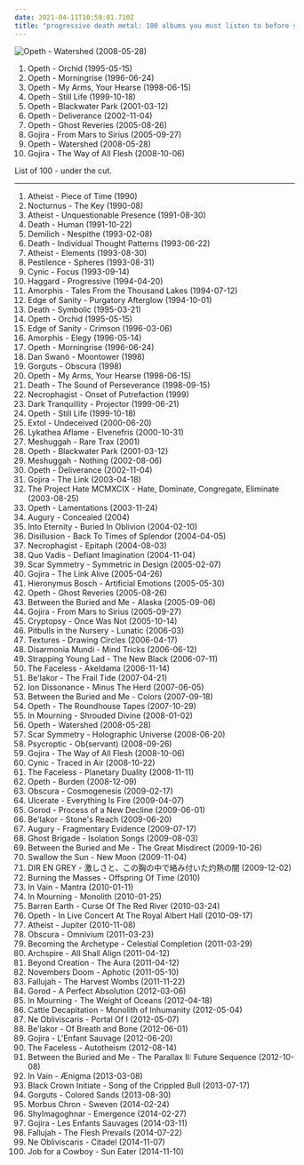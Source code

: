 ```yaml
---
date: 2021-04-11T10:59:01.710Z
title: "progressive death metal: 100 albums you must listen to before you die"
---
```

![Opeth - Watershed (2008-05-28)](http://coverartarchive.org/release/eed810a6-8266-4009-879d-cb3dd7c875a9/27886281233-500.jpg "Opeth - Watershed (2008-05-28)")
<ol class="albums">
<li data-cover="https://img.discogs.com/MuQi4oS9amEkBFoNemwC8s2Ry7E=/fit-in/600x591/filters:strip_icc():format(jpeg):mode_rgb():quality(90)/discogs-images/R-8958365-1472242895-3172.jpeg.jpg" data-tags="progressive death metal, progressive metal" role="button">Opeth - Orchid (1995-05-15)</li>
<li data-cover="https://img.discogs.com/ssTddN9Dv7id16YvJKp3py6Hh64=/fit-in/600x596/filters:strip_icc():format(jpeg):mode_rgb():quality(90)/discogs-images/R-484202-1177170908.jpeg.jpg" data-tags="progressive death metal, progressive metal" role="button">Opeth - Morningrise (1996-06-24)</li>
<li data-cover="https://img.discogs.com/r0C4rXz3rBa3T3zLbZpJbi0NwyM=/fit-in/600x600/filters:strip_icc():format(jpeg):mode_rgb():quality(90)/discogs-images/R-1672581-1236025320.jpeg.jpg" data-tags="progressive death metal, progressive metal" role="button">Opeth - My Arms, Your Hearse (1998-06-15)</li>
<li data-cover="http://coverartarchive.org/release/c649c5c3-8abb-33e7-a62f-2be00043813c/9230662289-500.jpg" data-tags="progressive metal, progressive death metal" role="button">Opeth - Still Life (1999-10-18)</li>
<li data-cover="https://img.discogs.com/vGIBafEprVpEk6Hin7hrq1C-S2I=/fit-in/600x598/filters:strip_icc():format(jpeg):mode_rgb():quality(90)/discogs-images/R-2280090-1274122601.jpeg.jpg" data-tags="progressive death metal, progressive metal" role="button">Opeth - Blackwater Park (2001-03-12)</li>
<li data-cover="https://via.placeholder.com/450" data-tags="progressive death metal, progressive metal" role="button">Opeth - Deliverance (2002-11-04)</li>
<li data-cover="https://img.discogs.com/MSW7lWwYCopRI-EnvQDU9DY9yWw=/fit-in/600x564/filters:strip_icc():format(jpeg):mode_rgb():quality(90)/discogs-images/R-822750-1325251581.jpeg.jpg" data-tags="progressive metal, progressive death metal" role="button">Opeth - Ghost Reveries (2005-08-26)</li>
<li data-cover="http://coverartarchive.org/release/a430ab40-b6ad-3add-98fe-276d5251a42b/22928954741-500.jpg" data-tags="whalecore, progressive death metal, progressive metal, death metal" role="button">Gojira - From Mars to Sirius (2005-09-27)</li>
<li data-cover="http://coverartarchive.org/release/eed810a6-8266-4009-879d-cb3dd7c875a9/27886281233-500.jpg" data-tags="progressive metal" role="button">Opeth - Watershed (2008-05-28)</li>
<li data-cover="http://coverartarchive.org/release/5de17f35-cac4-3be0-9b45-cc4ecfe4757a/1603337705-500.jpg" data-tags="progressive death metal, progressive metal, death metal" role="button">Gojira - The Way of All Flesh (2008-10-06)</li>
</ol>
List of 100 - under the cut.
<!-- more -->

_________________

<ol class="albums">
<li data-cover="https://via.placeholder.com/450" data-tags="technical death metal, death metal" role="button">
Atheist - Piece of Time (1990)
</li>
<li data-cover="https://img.discogs.com/pagMj6w2MCRdbKfNZMOfUV0T4cI=/fit-in/600x600/filters:strip_icc():format(jpeg):mode_rgb():quality(90)/discogs-images/R-11425111-1588000617-6499.jpeg.jpg" data-tags="death metal" role="button">
Nocturnus - The Key (1990-08)
</li>
<li data-cover="http://coverartarchive.org/release/e4521532-6392-45eb-92a8-784033de7509/2571993471-500.jpg" data-tags="technical death metal, death metal" role="button">
Atheist - Unquestionable Presence (1991-08-30)
</li>
<li data-cover="http://coverartarchive.org/release/c5ca70aa-d86b-4a0d-84fc-910ca6011881/4940989822-500.jpg" data-tags="death metal, technical death metal" role="button">
Death - Human (1991-10-22)
</li>
<li data-cover="https://img.discogs.com/b4lzcfHekEa2TarJFo3bw6Y7drY=/fit-in/525x520/filters:strip_icc():format(jpeg):mode_rgb():quality(90)/discogs-images/R-1653973-1320397322.jpeg.jpg" data-tags="technical death metal, death metal" role="button">
Demilich - Nespithe (1993-02-08)
</li>
<li data-cover="https://img.discogs.com/_WBMD258Vu8lOUil5yF1zBmivq8=/fit-in/600x583/filters:strip_icc():format(jpeg):mode_rgb():quality(90)/discogs-images/R-1754668-1615550753-3053.jpeg.jpg" data-tags="death metal, technical death metal" role="button">
Death - Individual Thought Patterns (1993-06-22)
</li>
<li data-cover="http://coverartarchive.org/release/2a3dab5a-2d3b-4c07-aef6-d806d6ea920d/23415824129-500.jpg" data-tags="technical death metal, death metal" role="button">
Atheist - Elements (1993-08-30)
</li>
<li data-cover="http://coverartarchive.org/release/a24fa7fe-60fe-44e0-9d2e-cd36f5188477/9660064135-500.jpg" data-tags="technical death metal, progressive death metal" role="button">
Pestilence - Spheres (1993-08-31)
</li>
<li data-cover="https://img.discogs.com/tM9Y9ZW2m05DZVj_ZwipowXJKFU=/fit-in/450x450/filters:strip_icc():format(jpeg):mode_rgb():quality(90)/discogs-images/R-655586-1143989097.jpeg.jpg" data-tags="progressive metal" role="button">
Cynic - Focus (1993-09-14)
</li>
<li data-cover="http://coverartarchive.org/release/bebae7f3-e3be-4cb0-b6c3-9a676b5335e1/1244081839-500.jpg" data-tags="progressive death metal" role="button">
Haggard - Progressive (1994-04-20)
</li>
<li data-cover="http://coverartarchive.org/release/c423642b-9374-46c4-aafa-0dc5c4cb92ef/9093569648-500.jpg" data-tags="melodic death metal, death metal" role="button">
Amorphis - Tales From the Thousand Lakes (1994-07-12)
</li>
<li data-cover="http://coverartarchive.org/release/aed78161-a7c0-4add-99e4-cbf00d643979/7350740239-500.jpg" data-tags="melodic death metal, death metal" role="button">
Edge of Sanity - Purgatory Afterglow (1994-10-01)
</li>
<li data-cover="http://coverartarchive.org/release/321a3c33-9310-4b9f-b104-762e465ec60f/19740394528-500.jpg" data-tags="death metal" role="button">
Death - Symbolic (1995-03-21)
</li>
<li data-cover="https://img.discogs.com/MuQi4oS9amEkBFoNemwC8s2Ry7E=/fit-in/600x591/filters:strip_icc():format(jpeg):mode_rgb():quality(90)/discogs-images/R-8958365-1472242895-3172.jpeg.jpg" data-tags="progressive death metal, progressive metal" role="button">
Opeth - Orchid (1995-05-15)
</li>
<li data-cover="http://coverartarchive.org/release/5a2905c1-90b1-4e1d-9aa8-f9e24cd9601b/14627283366-500.jpg" data-tags="progressive death metal" role="button">
Edge of Sanity - Crimson (1996-03-06)
</li>
<li data-cover="http://coverartarchive.org/release/3bdb1157-8fc6-4e99-9a49-f4c792a25c59/4588703312-500.jpg" data-tags="progressive metal" role="button">
Amorphis - Elegy (1996-05-14)
</li>
<li data-cover="https://img.discogs.com/ssTddN9Dv7id16YvJKp3py6Hh64=/fit-in/600x596/filters:strip_icc():format(jpeg):mode_rgb():quality(90)/discogs-images/R-484202-1177170908.jpeg.jpg" data-tags="progressive death metal, progressive metal" role="button">
Opeth - Morningrise (1996-06-24)
</li>
<li data-cover="https://img.discogs.com/yUCs4GuhDFW5WX5X9UDisYQjl2E=/fit-in/600x597/filters:strip_icc():format(jpeg):mode_rgb():quality(90)/discogs-images/R-590184-1135687415.jpeg.jpg" data-tags="progressive death metal, progressive metal, death metal" role="button">
Dan Swanö - Moontower (1998)
</li>
<li data-cover="https://img.discogs.com/LjUpIiBmj8BKLqkVG0d8aTgslyM=/fit-in/307x300/filters:strip_icc():format(jpeg):mode_rgb():quality(90)/discogs-images/R-3533596-1334196145.jpeg.jpg" data-tags="technical death metal, death metal" role="button">
Gorguts - Obscura (1998)
</li>
<li data-cover="https://img.discogs.com/r0C4rXz3rBa3T3zLbZpJbi0NwyM=/fit-in/600x600/filters:strip_icc():format(jpeg):mode_rgb():quality(90)/discogs-images/R-1672581-1236025320.jpeg.jpg" data-tags="progressive death metal, progressive metal" role="button">
Opeth - My Arms, Your Hearse (1998-06-15)
</li>
<li data-cover="https://img.discogs.com/AbOZtsdj39rFsDoZ3eEiWLrGh0Y=/fit-in/600x601/filters:strip_icc():format(jpeg):mode_rgb():quality(90)/discogs-images/R-10844672-1508180070-4387.jpeg.jpg" data-tags="death metal, progressive death metal" role="button">
Death - The Sound of Perseverance (1998-09-15)
</li>
<li data-cover="https://via.placeholder.com/450" data-tags="technical death metal" role="button">
Necrophagist - Onset of Putrefaction (1999)
</li>
<li data-cover="http://coverartarchive.org/release/9be26763-808a-48e5-94b2-cbea9fd0b6ea/5877316887-500.jpg" data-tags="melodic death metal" role="button">
Dark Tranquillity - Projector (1999-06-21)
</li>
<li data-cover="http://coverartarchive.org/release/c649c5c3-8abb-33e7-a62f-2be00043813c/9230662289-500.jpg" data-tags="progressive metal, progressive death metal" role="button">
Opeth - Still Life (1999-10-18)
</li>
<li data-cover="https://img.discogs.com/WqUsSWWNDx5UbMqk9EqHhDP8eR4=/fit-in/600x600/filters:strip_icc():format(jpeg):mode_rgb():quality(90)/discogs-images/R-375798-1585669895-8023.jpeg.jpg" data-tags="progressive metal, progressive death metal, death metal" role="button">
Extol - Undeceived (2000-06-20)
</li>
<li data-cover="http://coverartarchive.org/release/36e75fe8-97d9-4628-99e0-2401ba2aaf0e/13536425693-500.jpg" data-tags="technical death metal, progressive death metal" role="button">
Lykathea Aflame - Elvenefris (2000-10-31)
</li>
<li data-cover="http://coverartarchive.org/release/33e46b81-b597-4436-bca4-0d34957765bf/19303333985-500.jpg" data-tags="progressive metal" role="button">
Meshuggah - Rare Trax (2001)
</li>
<li data-cover="https://img.discogs.com/vGIBafEprVpEk6Hin7hrq1C-S2I=/fit-in/600x598/filters:strip_icc():format(jpeg):mode_rgb():quality(90)/discogs-images/R-2280090-1274122601.jpeg.jpg" data-tags="progressive death metal, progressive metal" role="button">
Opeth - Blackwater Park (2001-03-12)
</li>
<li data-cover="https://img.discogs.com/5xBkjs9_H7qcUcVCSFd9pfAbu7Y=/fit-in/600x600/filters:strip_icc():format(jpeg):mode_rgb():quality(90)/discogs-images/R-654747-1285957481.jpeg.jpg" data-tags="progressive metal" role="button">
Meshuggah - Nothing (2002-08-06)
</li>
<li data-cover="https://via.placeholder.com/450" data-tags="progressive death metal, progressive metal" role="button">
Opeth - Deliverance (2002-11-04)
</li>
<li data-cover="http://coverartarchive.org/release/dd09f2bb-1799-4e8a-b5f6-26149c1b6cb5/1512693310-500.jpg" data-tags="progressive death metal, death metal, progressive metal" role="button">
Gojira - The Link (2003-04-18)
</li>
<li data-cover="https://img.discogs.com/vWnmMEtxL4o3kRavog4bfwO9tpE=/fit-in/600x591/filters:strip_icc():format(jpeg):mode_rgb():quality(90)/discogs-images/R-5235134-1393046586-5398.jpeg.jpg" data-tags="melodic death metal, death metal, progressive death metal, industrial death metal" role="button">
The Project Hate MCMXCIX - Hate, Dominate, Congregate, Eliminate (2003-08-25)
</li>
<li data-cover="https://img.discogs.com/vwWCTiSZnAC4Dgh7cJOVCCW8vXg=/fit-in/600x591/filters:strip_icc():format(jpeg):mode_rgb():quality(90)/discogs-images/R-10943377-1506940240-1195.jpeg.jpg" data-tags="progressive metal, progressive death metal" role="button">
Opeth - Lamentations (2003-11-24)
</li>
<li data-cover="https://img.discogs.com/PB1ilGWrlrbFoD1y2IfIt2qxaWg=/fit-in/600x527/filters:strip_icc():format(jpeg):mode_rgb():quality(90)/discogs-images/R-681337-1544038382-8883.jpeg.jpg" data-tags="progressive death metal, death metal" role="button">
Augury - Concealed (2004)
</li>
<li data-cover="http://coverartarchive.org/release/f5dadbce-5ab6-4352-a1e4-5d02180e1337/7644002795-500.jpg" data-tags="progressive metal, melodic death metal" role="button">
Into Eternity - Buried In Oblivion (2004-02-10)
</li>
<li data-cover="http://coverartarchive.org/release/1d68409b-dc2c-4206-8632-63f4e3428206/6424382802-500.jpg" data-tags="progressive metal" role="button">
Disillusion - Back To Times of Splendor (2004-04-05)
</li>
<li data-cover="http://coverartarchive.org/release/6fd013d6-d481-45fe-8746-e99de6cd6aeb/6127775279-500.jpg" data-tags="technical death metal" role="button">
Necrophagist - Epitaph (2004-08-03)
</li>
<li data-cover="https://img.discogs.com/B-gtDafGTXJosxXNOmdbnQKa3ls=/fit-in/600x599/filters:strip_icc():format(jpeg):mode_rgb():quality(90)/discogs-images/R-820390-1265235936.jpeg.jpg" data-tags="melodic death metal, technical death metal" role="button">
Quo Vadis - Defiant Imagination (2004-11-04)
</li>
<li data-cover="http://coverartarchive.org/release/57af609b-0e67-39c0-ba78-6002f0681018/3089176096-500.jpg" data-tags="melodic death metal" role="button">
Scar Symmetry - Symmetric in Design (2005-02-07)
</li>
<li data-cover="http://coverartarchive.org/release/c9ca3d33-881c-41ad-8ad0-a6edd1aec185/15808991556-500.jpg" data-tags="progressive metal" role="button">
Gojira - The Link Alive (2005-04-26)
</li>
<li data-cover="http://coverartarchive.org/release/b75313c8-7eea-4b56-b833-34f148a3a67f/2647089330-500.jpg" data-tags="progressive death metal" role="button">
Hieronymus Bosch - Artificial Emotions (2005-05-30)
</li>
<li data-cover="https://img.discogs.com/MSW7lWwYCopRI-EnvQDU9DY9yWw=/fit-in/600x564/filters:strip_icc():format(jpeg):mode_rgb():quality(90)/discogs-images/R-822750-1325251581.jpeg.jpg" data-tags="progressive metal, progressive death metal" role="button">
Opeth - Ghost Reveries (2005-08-26)
</li>
<li data-cover="http://coverartarchive.org/release/470507f1-c04b-4401-b6db-33ef1ad2d0f7/27965748643-500.jpg" data-tags="progressive metal" role="button">
Between the Buried and Me - Alaska (2005-09-06)
</li>
<li data-cover="http://coverartarchive.org/release/a430ab40-b6ad-3add-98fe-276d5251a42b/22928954741-500.jpg" data-tags="whalecore, progressive death metal, progressive metal, death metal" role="button">
Gojira - From Mars to Sirius (2005-09-27)
</li>
<li data-cover="http://coverartarchive.org/release/0db7c2d5-0532-4471-a6b0-d13bfd683ce4/10420306473-500.jpg" data-tags="technical death metal, death metal" role="button">
Cryptopsy - Once Was Not (2005-10-14)
</li>
<li data-cover="http://coverartarchive.org/release/6df87a44-4c0d-4823-91c7-3ff08fc22581/10478821251-500.jpg" data-tags="death metal, technical death metal, progressive death metal, brutal death metal" role="button">
Pitbulls in the Nursery - Lunatic (2006-03)
</li>
<li data-cover="http://coverartarchive.org/release/9ab50207-be9d-4a21-a1bc-0b23e0984acd/16972065596-500.jpg" data-tags="progressive metal" role="button">
Textures - Drawing Circles (2006-04-17)
</li>
<li data-cover="https://img.discogs.com/Q9QI5NeJTC_IAIzzKO5dnG2CgwI=/fit-in/600x605/filters:strip_icc():format(jpeg):mode_rgb():quality(90)/discogs-images/R-1182813-1578791442-3897.jpeg.jpg" data-tags="melodic death metal" role="button">
Disarmonia Mundi - Mind Tricks (2006-06-12)
</li>
<li data-cover="https://via.placeholder.com/450" data-tags="progressive metal, industrial metal, metal" role="button">
Strapping Young Lad - The New Black (2006-07-11)
</li>
<li data-cover="http://coverartarchive.org/release/75b5990e-5608-4c93-9de3-ba16b0f3d212/10206508020-500.jpg" data-tags="technical death metal, death metal" role="button">
The Faceless - Akeldama (2006-11-14)
</li>
<li data-cover="http://coverartarchive.org/release/27a20bb8-4905-4599-bf6a-3c3e6d3d6f6f/8878190763-500.jpg" data-tags="melodic death metal" role="button">
Be'lakor - The Frail Tide (2007-04-21)
</li>
<li data-cover="http://coverartarchive.org/release/36ecf488-9cdb-391a-9f51-d0c34254d045/19974817755-500.jpg" data-tags="mathcore" role="button">
Ion Dissonance - Minus The Herd (2007-06-05)
</li>
<li data-cover="http://coverartarchive.org/release/e1ca8464-3477-4568-b4e3-88aaa08b38d1/15533985949-500.jpg" data-tags="progressive metal" role="button">
Between the Buried and Me - Colors (2007-09-18)
</li>
<li data-cover="https://img.discogs.com/U4lHrq7JhjUM0oy1BCS0YiHCijU=/fit-in/600x524/filters:strip_icc():format(jpeg):mode_rgb():quality(90)/discogs-images/R-1814175-1289070438.jpeg.jpg" data-tags="live, progressive metal, progressive death metal" role="button">
Opeth - The Roundhouse Tapes (2007-10-29)
</li>
<li data-cover="http://coverartarchive.org/release/4a83d73a-60b9-49bc-8e48-7d9fb5f88cd0/1957628512-500.jpg" data-tags="melodic death metal" role="button">
In Mourning - Shrouded Divine (2008-01-02)
</li>
<li data-cover="http://coverartarchive.org/release/eed810a6-8266-4009-879d-cb3dd7c875a9/27886281233-500.jpg" data-tags="progressive metal" role="button">
Opeth - Watershed (2008-05-28)
</li>
<li data-cover="http://coverartarchive.org/release/0db97e47-7fd3-4100-9163-be689a61fa55/1502509246-500.jpg" data-tags="melodic death metal" role="button">
Scar Symmetry - Holographic Universe (2008-06-20)
</li>
<li data-cover="https://img.discogs.com/12ZNVOXsnmUtA0gPNE8YFpJbOhM=/fit-in/600x595/filters:strip_icc():format(jpeg):mode_rgb():quality(90)/discogs-images/R-1611700-1307673007.jpeg.jpg" data-tags="technical death metal, death metal" role="button">
Psycroptic - Ob(servant) (2008-09-26)
</li>
<li data-cover="http://coverartarchive.org/release/5de17f35-cac4-3be0-9b45-cc4ecfe4757a/1603337705-500.jpg" data-tags="progressive death metal, progressive metal, death metal" role="button">
Gojira - The Way of All Flesh (2008-10-06)
</li>
<li data-cover="http://coverartarchive.org/release/89d8943c-507f-4476-8b61-dbfef0dce878/9150512902-500.jpg" data-tags="progressive metal" role="button">
Cynic - Traced in Air (2008-10-22)
</li>
<li data-cover="https://via.placeholder.com/450" data-tags="technical death metal, progressive death metal" role="button">
The Faceless - Planetary Duality (2008-11-11)
</li>
<li data-cover="http://coverartarchive.org/release/21cd1fc3-61d6-362a-9c96-d98e23ea7262/28289912027-500.jpg" data-tags="progressive metal, progressive death metal" role="button">
Opeth - Burden (2008-12-09)
</li>
<li data-cover="https://img.discogs.com/WJTOugOABZhA4AmfU82SMomrCy4=/fit-in/450x450/filters:strip_icc():format(jpeg):mode_rgb():quality(90)/discogs-images/R-2236537-1274724270.jpeg.jpg" data-tags="technical death metal" role="button">
Obscura - Cosmogenesis (2009-02-17)
</li>
<li data-cover="http://coverartarchive.org/release/00f54cea-1fc2-470a-a898-ebda5038d156/23171911166-500.jpg" data-tags="death metal, technical death metal" role="button">
Ulcerate - Everything Is Fire (2009-04-07)
</li>
<li data-cover="http://coverartarchive.org/release/a7f968d9-6c7e-453a-960c-42bf971ed847/2272307732-500.jpg" data-tags="technical death metal" role="button">
Gorod - Process of a New Decline (2009-06-01)
</li>
<li data-cover="http://coverartarchive.org/release/5cc9b648-b7f3-434f-b9e3-f4427600234d/19231693407-500.jpg" data-tags="melodic death metal, progressive death metal" role="button">
Be'lakor - Stone's Reach (2009-06-20)
</li>
<li data-cover="http://coverartarchive.org/release/f80914b9-ace5-4cd9-9711-2023ad8f4c5e/27179440309-500.jpg" data-tags="death metal, progressive death metal" role="button">
Augury - Fragmentary Evidence (2009-07-17)
</li>
<li data-cover="http://coverartarchive.org/release/dbc9ba41-5627-4c15-93a9-42a6e186e771/8293096366-500.jpg" data-tags="melodic death metal, progressive metal" role="button">
Ghost Brigade - Isolation Songs (2009-08-03)
</li>
<li data-cover="http://coverartarchive.org/release/72a22f5a-7872-4671-a732-db7cc76bb346/4251814788-500.jpg" data-tags="progressive metal" role="button">
Between the Buried and Me - The Great Misdirect (2009-10-26)
</li>
<li data-cover="http://coverartarchive.org/release/321ba2e7-9476-4573-84c8-e138bd8561d9/1078403771-500.jpg" data-tags="doom metal, death doom metal" role="button">
Swallow the Sun - New Moon (2009-11-04)
</li>
<li data-cover="https://img.discogs.com/cphJ96s0yDGx89i7brUKgACacEI=/fit-in/600x599/filters:strip_icc():format(jpeg):mode_rgb():quality(90)/discogs-images/R-1059678-1188925726.jpeg.jpg" data-tags="japanese, progressive metal, death metal, j-rock, visual kei, progressive death metal, experimental metal" role="button">
DIR EN GREY - 激しさと、この胸の中で絡み付いた灼熱の闇 (2009-12-02)
</li>
<li data-cover="http://coverartarchive.org/release/1e1ce544-b97e-43e9-b225-7f6e7c3c31a9/10894091664-500.jpg" data-tags="death metal, brutal technical death metal, progressive death metal" role="button">
Burning the Masses - Offspring Of Time (2010)
</li>
<li data-cover="http://coverartarchive.org/release/59ec2c4e-4ef6-4217-97ad-c47ef9ef0c70/11584970612-500.jpg" data-tags="progressive death metal, progressive metal" role="button">
In Vain - Mantra (2010-01-11)
</li>
<li data-cover="http://coverartarchive.org/release/124eef9c-3da5-3447-8bea-b330ed428deb/2458255069-500.jpg" data-tags="melodic death metal, progressive death metal" role="button">
In Mourning - Monolith (2010-01-25)
</li>
<li data-cover="http://coverartarchive.org/release/56baaa09-0d66-4f4c-82a1-7c7fc9f44779/2171692626-500.jpg" data-tags="melodic death metal, progressive death metal" role="button">
Barren Earth - Curse Of The Red River (2010-03-24)
</li>
<li data-cover="https://img.discogs.com/gfGcVd-jmw87T-EZIdc-U4gtIrg=/fit-in/300x300/filters:strip_icc():format(jpeg):mode_rgb():quality(90)/discogs-images/R-6543301-1421626550-6530.jpeg.jpg" data-tags="progressive metal, progressive death metal" role="button">
Opeth - In Live Concert At The Royal Albert Hall (2010-09-17)
</li>
<li data-cover="https://img.discogs.com/9JJxBqVTXBA17WOa9sti9vCGGSM=/fit-in/600x542/filters:strip_icc():format(jpeg):mode_rgb():quality(90)/discogs-images/R-2527272-1614454781-8698.jpeg.jpg" data-tags="technical death metal, progressive death metal, death metal" role="button">
Atheist - Jupiter (2010-11-08)
</li>
<li data-cover="https://img.discogs.com/dnQ8QdfQTs7pw05T-zB6DXIZ8Lk=/fit-in/600x586/filters:strip_icc():format(jpeg):mode_rgb():quality(90)/discogs-images/R-2811868-1526357355-6120.jpeg.jpg" data-tags="technical death metal, progressive death metal" role="button">
Obscura - Omnivium (2011-03-23)
</li>
<li data-cover="http://coverartarchive.org/release/1ded68b3-fe23-43dc-8d84-2fb25c343c47/7574751526-500.jpg" data-tags="progressive death metal" role="button">
Becoming the Archetype - Celestial Completion (2011-03-29)
</li>
<li data-cover="http://coverartarchive.org/release/689f0722-8ff4-436d-a7c1-4d7cf216bad6/4678137373-500.jpg" data-tags="progressive death metal, technical death metal" role="button">
Archspire - All Shall Align (2011-04-12)
</li>
<li data-cover="https://img.discogs.com/rYU-6dj5pAiZDqP8E5_lczfZlaA=/fit-in/500x500/filters:strip_icc():format(jpeg):mode_rgb():quality(90)/discogs-images/R-3214919-1320792509.jpeg.jpg" data-tags="technical death metal, death metal" role="button">
Beyond Creation - The Aura (2011-04-12)
</li>
<li data-cover="http://coverartarchive.org/release/8158ed9e-789c-4ed5-9e76-5a6fe41cd169/1463332421-500.jpg" data-tags="doom metal" role="button">
Novembers Doom - Aphotic (2011-05-10)
</li>
<li data-cover="http://coverartarchive.org/release/99c84ccf-8593-483f-9f3c-e7f16a6a0ddc/8684736002-500.jpg" data-tags="technical death metal, progressive death metal" role="button">
Fallujah - The Harvest Wombs (2011-11-22)
</li>
<li data-cover="https://img.discogs.com/roYZKmTRgm4QwF6Gne2ddG9aDiA=/fit-in/300x300/filters:strip_icc():format(jpeg):mode_rgb():quality(90)/discogs-images/R-3487046-1332324660.jpeg.jpg" data-tags="technical death metal, progressive death metal" role="button">
Gorod - A Perfect Absolution (2012-03-06)
</li>
<li data-cover="http://coverartarchive.org/release/4ad0e9b4-b69f-4e64-a677-ac0331f3b530/2458395785-500.jpg" data-tags="melodic death metal, progressive metal, progressive death metal" role="button">
In Mourning - The Weight of Oceans (2012-04-18)
</li>
<li data-cover="http://coverartarchive.org/release/2967065a-a2b0-4a16-9fa9-f3169dcd0529/19368085347-500.jpg" data-tags="death metal, deathgrind" role="button">
Cattle Decapitation - Monolith of Inhumanity (2012-05-04)
</li>
<li data-cover="http://coverartarchive.org/release/e6b87adf-0024-4111-8f98-7f274af274dc/5971488709-500.jpg" data-tags="progressive metal" role="button">
Ne Obliviscaris - Portal Of I (2012-05-07)
</li>
<li data-cover="http://coverartarchive.org/release/2e4c183e-48b8-4314-b37c-f83599c55249/1636851692-500.jpg" data-tags="melodic death metal, progressive death metal" role="button">
Be'lakor - Of Breath and Bone (2012-06-01)
</li>
<li data-cover="http://coverartarchive.org/release/81ae5b5b-9905-46b1-9f6e-acaec406cace/1308873479-500.jpg" data-tags="progressive metal, progressive death metal" role="button">
Gojira - L'Enfant Sauvage (2012-06-20)
</li>
<li data-cover="http://coverartarchive.org/release/b56dbc98-ef9f-4a87-8ddd-47544dacddc5/10206533925-500.jpg" data-tags="progressive death metal" role="button">
The Faceless - Autotheism (2012-08-14)
</li>
<li data-cover="http://coverartarchive.org/release/5adc3099-6a1b-4624-ba9b-b9238bebce7d/3337530465-500.jpg" data-tags="progressive metal" role="button">
Between the Buried and Me - The Parallax II: Future Sequence (2012-10-08)
</li>
<li data-cover="http://coverartarchive.org/release/94d75ef1-a5d5-48a6-8755-c12030860d4c/5554511066-500.jpg" data-tags="progressive death metal, melodic death metal" role="button">
In Vain - Ænigma (2013-03-08)
</li>
<li data-cover="http://coverartarchive.org/release/a49dd12f-ea79-43dd-95d6-c2adad7be650/11176896632-500.jpg" data-tags="progressive metal, progressive death metal, djenth metal, djeath metal" role="button">
Black Crown Initiate - Song of the Crippled Bull (2013-07-17)
</li>
<li data-cover="http://coverartarchive.org/release/0fbd6978-4ba0-4f1f-b1fb-1ef7fb9eefd5/10787189786-500.jpg" data-tags="death metal, technical death metal, avant-garde death metal, progressive death metal" role="button">
Gorguts - Colored Sands (2013-08-30)
</li>
<li data-cover="http://coverartarchive.org/release/225e94a4-d36a-4b13-b938-f9caa61f40ee/7183796604-500.jpg" data-tags="progressive death metal" role="button">
Morbus Chron - Sweven (2014-02-24)
</li>
<li data-cover="http://coverartarchive.org/release/6b33e3a3-943c-4ae1-8882-2265e9812099/6419938844-500.jpg" data-tags="doom metal, melodic death metal, dutch, underground, progressive death metal, debut, blackened death metal, melodic black metal, atmospheric black metal, progressive black metal" role="button">
Shylmagoghnar - Emergence (2014-02-27)
</li>
<li data-cover="http://coverartarchive.org/release/e5740231-c9aa-4048-a1ed-14a331f15899/15532601143-500.jpg" data-tags="death metal, live, progressive death metal, gojira, 10 out of 10" role="button">
Gojira - Les Enfants Sauvages (2014-03-11)
</li>
<li data-cover="http://coverartarchive.org/release/c5d20b10-6b85-4a9f-8e6c-f35d9e6fe774/7917993419-500.jpg" data-tags="progressive death metal" role="button">
Fallujah - The Flesh Prevails (2014-07-22)
</li>
<li data-cover="http://coverartarchive.org/release/bdcd8425-6d2b-4dac-9a70-f26b1061d551/8366529590-500.jpg" data-tags="progressive metal" role="button">
Ne Obliviscaris - Citadel (2014-11-07)
</li>
<li data-cover="http://coverartarchive.org/release/25709756-9800-430f-86e3-f4afdf82cd87/8807332329-500.jpg" data-tags="technical death metal" role="button">
Job for a Cowboy - Sun Eater (2014-11-10)
</li>
</ol>
